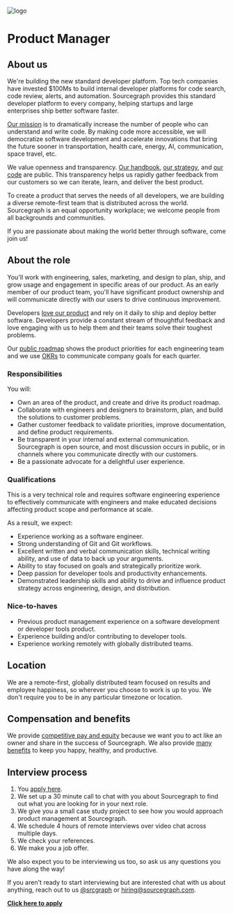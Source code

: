 ![logo](https://sourcegraph.com/.assets/img/sourcegraph-light-head-logo.svg)

# Product Manager

## About us

We're building the new standard developer platform. Top tech companies have invested \$100Ms to build internal developer platforms for code search, code review, alerts, and automation. Sourcegraph provides this standard developer platform to every company, helping startups and large enterprises ship better software faster.

[Our mission](https://sourcegraph.com/plan) is to dramatically increase the number of people who can understand and write code. By making code more accessible, we will democratize software development and accelerate innovations that bring the future sooner in transportation, health care, energy, AI, communication, space travel, etc.

We value openness and transparency. [Our handbook](https://about.sourcegraph.com/handbook), [our strategy](https://about.sourcegraph.com/company/strategy), and [our code](https://github.com/sourcegraph/sourcegraph) are public. This transparency helps us rapidly gather feedback from our customers so we can iterate, learn, and deliver the best product.

To create a product that serves the needs of all developers, we are building a diverse remote-first team that is distributed across the world. Sourcegraph is an equal opportunity workplace; we welcome people from all backgrounds and communities.

If you are passionate about making the world better through software, come join us!

## About the role

You'll work with engineering, sales, marketing, and design to plan, ship, and grow usage and engagement in specific areas of our product. As an early member of our product team, you'll have significant product ownership and will communicate directly with our users to drive continuous improvement.


Developers [love our product](https://engineeringblog.yelp.com/2019/11/winning-the-hackathon-with-sourcegraph.html) and rely on it daily to ship and deploy better software. Developers provide a constant stream of thoughtful feedback and love engaging with us to help them and their teams solve their toughest problems.

Our [public roadmap](https://docs.google.com/document/d/1cBsE9801DcBF9chZyMnxRdolqM_1c2pPyGQz15QAvYI/edit) shows the product priorities for each engineering team and we use [OKRs](https://about.sourcegraph.com/company/okrs) to communicate company goals for each quarter.

### Responsibilities

You will:

- Own an area of the product, and create and drive its product roadmap.
- Collaborate with engineers and designers to brainstorm, plan, and build the solutions to customer problems.
- Gather customer feedback to validate priorities, improve documentation, and define product requirements.
- Be transparent in your internal and external communication. Sourcegraph is open source, and most discussion occurs in public, or in channels where you communicate directly with our customers.
- Be a passionate advocate for a delightful user experience.

### Qualifications

This is a very technical role and requires software engineering experience to effectively communicate with engineers and make educated decisions affecting product scope and performance at scale.

As a result, we expect:

- Experience working as a software engineer.
- Strong understanding of Git and Git workflows.
- Excellent written and verbal communication skills, technical writing ability, and use of data to back up your arguments.
- Ability to stay focused on goals and strategically prioritize work.
- Deep passion for developer tools and productivity enhancements.
- Demonstrated leadership skills and ability to drive and influence product strategy across engineering, design, and distribution.

### Nice-to-haves

- Previous product management experience on a software development or developer tools product.
- Experience building and/or contributing to developer tools.
- Experience working remotely with globally distributed teams.

## Location

We are a remote-first, globally distributed team focused on results and employee happiness, so wherever you choose to work is up to you. We don't require you to be in any particular timezone or location.

## Compensation and benefits

We provide [competitive pay and equity](https://about.sourcegraph.com/handbook/people-ops/compensation) because we want you to act like an owner and share in the success of Sourcegraph. We also provide [many benefits](https://about.sourcegraph.com/handbook/people-ops/benefits-and-perks) to keep you happy, healthy, and productive.

## Interview process

1. You [apply here](https://hire.withgoogle.com/public/jobs/sourcegraphcom/view/P_AAAAAADAAC5Mi05PiZdA_k?trackingTag=careersRepository).
1. We set up a 30 minute call to chat with you about Sourcegraph to find out what you are looking for in your next role.
1. We give you a small case study project to see how you would approach product management at Sourcegraph.
1. We schedule 4 hours of remote interviews over video chat across multiple days.
1. We check your references.
1. We make you a job offer.

We also expect you to be interviewing us too, so ask us any questions you have along the way!

If you aren't ready to start interviewing but are interested chat with us about anything, reach out to us [@srcgraph](https://twitter.com/srcgraph) or hiring@sourcegraph.com.

**[Click here to apply](https://hire.withgoogle.com/public/jobs/sourcegraphcom/view/P_AAAAAADAAC5Mi05PiZdA_k?trackingTag=careersRepository)**
